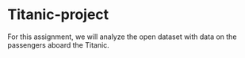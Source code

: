 # Titanic-project
For this assignment, we will analyze the open dataset with data on the passengers aboard the Titanic.

